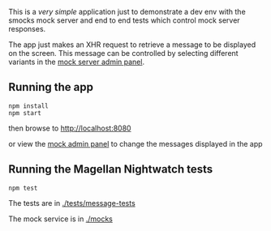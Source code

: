 This is a *very simple* application just to demonstrate a dev env with the smocks mock server and end to end tests which control mock server responses.

The app just makes an XHR request to retrieve a message to be displayed on the screen.  This message can be controlled by selecting different variants in the [mock server admin panel](http://localhost:8000/_admin).

Running the app
---------------
```
npm install
npm start
```
then browse to [http://localhost:8080](http://localhost:8080)

or view the [mock admin panel](http://localhost:8000/_admin) to change the messages displayed in the app


Running the Magellan Nightwatch tests
-------------------------------------
```
npm test
```
The tests are in [./tests/message-tests](./tests/message-tests)

The mock service is in [./mocks](./mocks)
